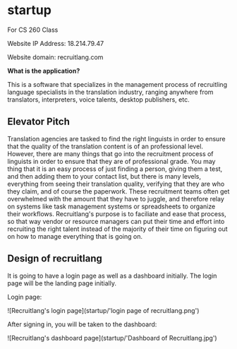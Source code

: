 # startup
For CS 260 Class

Website IP Address: 18.214.79.47

Website domain: recruitlang.com

**What is the application?**

This is a software that specializes in the management process of recruitling language specialists in the translation industry, ranging anywhere from translators, interpreters, voice talents, desktop publishers, etc.

## **Elevator Pitch**

Translation agencies are tasked to find the right linguists in order to ensure that the quality of the translation content is of an professional level. However, there are many things that go into the recruitment process of linguists in order to ensure that they are of professional grade. You may thing that it is an easy process of just finding a person, giving them a test, and then adding them to your contact list, but there is many levels, everything from seeing their translation quality, verifying that they are who they claim, and of course the paperwork. These recruitment teams often get overwhelmed with the amount that they have to juggle, and therefore relay on systems like task management systems or spreadsheets to organize their workflows. Recruitlang's purpose is to faciliate and ease that process, so that way vendor or resource managers can put their time and effort into recruiting the right talent instead of the majority of their time on figuring out on how to manage everything that is going on.

## Design of recruitlang

It is going to have a login page as well as a dashboard initially. The login page will be the landing page initially.

Login page:

![Recruitlang's login page](startup/'login page of recruitlang.png')

After signing in, you will be taken to the dashboard:

![Recruitlang's dashboard page](startup/'Dashboard of Recruitlang.jpg')



